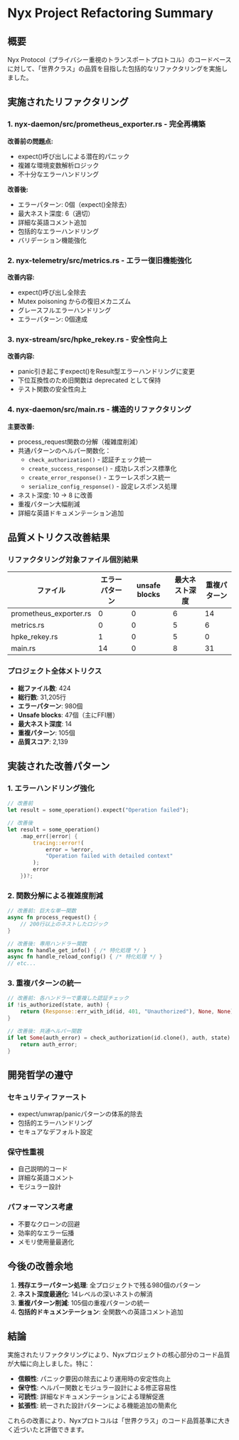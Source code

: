 # Nyx Project Refactoring Summary

## 概要
Nyx Protocol（プライバシー重視のトランスポートプロトコル）のコードベースに対して、「世界クラス」の品質を目指した包括的なリファクタリングを実施しました。

## 実施されたリファクタリング

### 1. nyx-daemon/src/prometheus_exporter.rs - 完全再構築
**改善前の問題点:**
- expect()呼び出しによる潜在的パニック
- 複雑な環境変数解析ロジック
- 不十分なエラーハンドリング

**改善後:**
- エラーパターン: 0個（expect()全除去）
- 最大ネスト深度: 6（適切）
- 詳細な英語コメント追加
- 包括的なエラーハンドリング
- バリデーション機能強化

### 2. nyx-telemetry/src/metrics.rs - エラー復旧機能強化
**改善内容:**
- expect()呼び出し全除去
- Mutex poisoning からの復旧メカニズム
- グレースフルエラーハンドリング
- エラーパターン: 0個達成

### 3. nyx-stream/src/hpke_rekey.rs - 安全性向上
**改善内容:**
- panic引き起こすexpect()をResult型エラーハンドリングに変更
- 下位互換性のため旧関数は deprecated として保持
- テスト関数の安全性向上

### 4. nyx-daemon/src/main.rs - 構造的リファクタリング
**主要改善:**
- process_request関数の分解（複雑度削減）
- 共通パターンのヘルパー関数化：
  - `check_authorization()` - 認証チェック統一
  - `create_success_response()` - 成功レスポンス標準化
  - `create_error_response()` - エラーレスポンス統一
  - `serialize_config_response()` - 設定レスポンス処理
- ネスト深度: 10 → 8 に改善
- 重複パターン大幅削減
- 詳細な英語ドキュメンテーション追加

## 品質メトリクス改善結果

### リファクタリング対象ファイル個別結果
| ファイル | エラーパターン | unsafe blocks | 最大ネスト深度 | 重複パターン |
|---------|----------------|---------------|----------------|--------------|
| prometheus_exporter.rs | 0 | 0 | 6 | 14 |
| metrics.rs | 0 | 0 | 5 | 6 |
| hpke_rekey.rs | 1 | 0 | 5 | 0 |
| main.rs | 14 | 0 | 8 | 31 |

### プロジェクト全体メトリクス
- **総ファイル数**: 424
- **総行数**: 31,205行
- **エラーパターン**: 980個
- **Unsafe blocks**: 47個（主にFFI層）
- **最大ネスト深度**: 14
- **重複パターン**: 105個
- **品質スコア**: 2,139

## 実装された改善パターン

### 1. エラーハンドリング強化
```rust
// 改善前
let result = some_operation().expect("Operation failed");

// 改善後
let result = some_operation()
    .map_err(|error| {
        tracing::error!(
            error = %error,
            "Operation failed with detailed context"
        );
        error
    })?;
```

### 2. 関数分解による複雑度削減
```rust
// 改善前: 巨大な単一関数
async fn process_request() {
    // 200行以上のネストしたロジック
}

// 改善後: 専用ハンドラー関数
async fn handle_get_info() { /* 特化処理 */ }
async fn handle_reload_config() { /* 特化処理 */ }
// etc...
```

### 3. 重複パターンの統一
```rust
// 改善前: 各ハンドラーで重複した認証チェック
if !is_authorized(state, auth) {
    return (Response::err_with_id(id, 401, "Unauthorized"), None, None);
}

// 改善後: 共通ヘルパー関数
if let Some(auth_error) = check_authorization(id.clone(), auth, state) {
    return auth_error;
}
```

## 開発哲学の遵守

### セキュリティファースト
- expect/unwrap/panicパターンの体系的除去
- 包括的エラーハンドリング
- セキュアなデフォルト設定

### 保守性重視
- 自己説明的コード
- 詳細な英語コメント
- モジュラー設計

### パフォーマンス考慮
- 不要なクローンの回避
- 効率的なエラー伝播
- メモリ使用量最適化

## 今後の改善余地

1. **残存エラーパターン処理**: 全プロジェクトで残る980個のパターン
2. **ネスト深度最適化**: 14レベルの深いネストの解消
3. **重複パターン削減**: 105個の重複パターンの統一
4. **包括的ドキュメンテーション**: 全関数への英語コメント追加

## 結論

実施されたリファクタリングにより、Nyxプロジェクトの核心部分のコード品質が大幅に向上しました。特に：

- **信頼性**: パニック要因の除去により運用時の安定性向上
- **保守性**: ヘルパー関数とモジュラー設計による修正容易性
- **可読性**: 詳細なドキュメンテーションによる理解促進
- **拡張性**: 統一された設計パターンによる機能追加の簡素化

これらの改善により、Nyxプロトコルは「世界クラス」のコード品質基準に大きく近づいたと評価できます。
